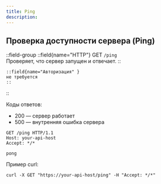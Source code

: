 ```yaml
---
title: Ping
description:
---
```



## Проверка доступности сервера (Ping)

::field-group
    ::field{name="HTTP"}
    GET  `/ping`  
    Проверяет, что сервер запущен и отвечает.
    ::

    ::field{name="Авторизация" }
    не требуется
    ::
::

Коды ответов:  
* 200 — сервер работает
* 500 — внутренняя ошибка сервера



```HTTP [Пример HTTP-запроса:]
GET /ping HTTP/1.1
Host: your-api-host
Accept: */*
```

```HTTP [Пример ответа (200):]
pong
```

Пример curl:

```HTTP
curl -X GET "https://your-api-host/ping" -H "Accept: */*"
```





